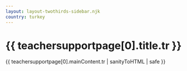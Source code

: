 ```yaml
---
layout: layout-twothirds-sidebar.njk
country: turkey
---
```

<h1>{{ teachersupportpage[0].title.tr }}</h1>
{{ teachersupportpage[0].mainContent.tr | sanityToHTML | safe }}
